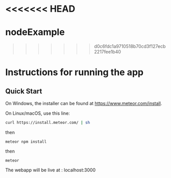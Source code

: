 <<<<<<< HEAD
=======
# nodeExample
>>>>>>> d0c6fdc1a9710518b70cd3f127ecb2217fee1b40
# Instructions for running the app
## Quick Start

On Windows, the installer can be found at https://www.meteor.com/install.

On Linux/macOS, use this line:

```bash
curl https://install.meteor.com/ | sh
```
then
```
meteor npm install
```
then
```
meteor
```

The webapp will be live at : localhost:3000
